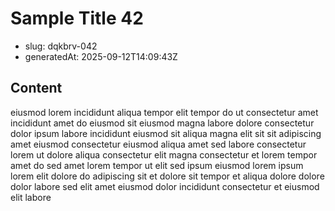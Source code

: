 # Sample Title 42

- slug: dqkbrv-042
- generatedAt: 2025-09-12T14:09:43Z

## Content
eiusmod lorem incididunt aliqua tempor elit tempor do ut consectetur amet incididunt amet do eiusmod sit eiusmod magna labore dolore consectetur dolor ipsum labore incididunt eiusmod sit aliqua magna elit sit sit adipiscing amet eiusmod consectetur eiusmod aliqua amet sed labore consectetur lorem ut dolore aliqua consectetur elit magna consectetur et lorem tempor amet do sed amet lorem tempor ut elit sed ipsum eiusmod lorem ipsum lorem elit dolore do adipiscing sit et dolore sit tempor et aliqua dolore dolore dolor labore sed elit amet eiusmod dolor incididunt consectetur et eiusmod elit labore
